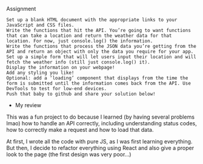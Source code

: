 
Assignment

    Set up a blank HTML document with the appropriate links to your JavaScript and CSS files.
    Write the functions that hit the API. You’re going to want functions that can take a location and return the weather data for that location. For now, just console.log() the information.
    Write the functions that process the JSON data you’re getting from the API and return an object with only the data you require for your app.
    Set up a simple form that will let users input their location and will fetch the weather info (still just console.log() it).
    Display the information on your webpage!
    Add any styling you like!
    Optional: add a ‘loading’ component that displays from the time the form is submitted until the information comes back from the API. Use DevTools to test for low-end devices.
    Push that baby to github and share your solution below!

* My review

This was a fun project to do because I learned (by having several problems lmao) how to handle an API correctly, including understanding status codes, how to correctly make a request and how to load that data.

At first, I wrote all the code with pure JS, as I was first learning everything. But then, I decide to refactor everything using React and also give a proper look to the page (the first design was very poor...)